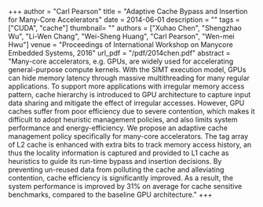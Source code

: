 +++
author = "Carl Pearson"
title = "Adaptive Cache Bypass and Insertion for Many-Core Accelerators"
date = 2014-06-01
description = ""
tags = ["CUDA", "cache"]
thumbnail= ""
authors = ["Xuhao Chen", "Shengzhao Wu", "Li-Wen Chang", "Wei-Sheng Huang", "Carl Pearson", "Wen-mei Hwu"]
venue = "Proceedings of International Workshop on Manycore Embedded Systems, 2016"
url_pdf = "/pdf/2014chen.pdf"
abstract = "Many-core accelerators, e.g. GPUs, are widely used for accelerating general-purpose compute kernels. With the SIMT execution model, GPUs can hide memory latency through massive multithreading for many regular applications. To support more applications with irregular memory access pattern, cache hierarchy is introduced to GPU architecture to capture input data sharing and mitigate the effect of irregular accesses. However, GPU caches suffer from poor efficiency due to severe contention, which makes it difficult to adopt heuristic management policies, and also limits system performance and energy-efficiency. We propose an adaptive cache management policy specifically for many-core accelerators. The tag array of L2 cache is enhanced with extra bits to track memory access history, an thus the locality information is captured and provided to L1 cache as heuristics to guide its run-time bypass and insertion decisions. By preventing un-reused data from polluting the cache and alleviating contention, cache efficiency is significantly improved. As a result, the system performance is improved by 31% on average for cache sensitive benchmarks, compared to the baseline GPU architecture."
+++

